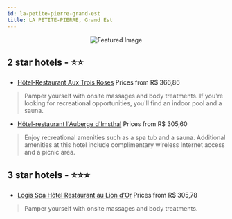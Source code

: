 ```yaml
---
id: la-petite-pierre-grand-est
title: LA PETITE-PIERRE, Grand Est
---
```


<center><img src="https://i.travelapi.com/hotels/11000000/10400000/10391100/10391001/f664f28f_z.jpg" alt="Featured Image" /></center>


##  2 star hotels - ⭐️⭐️

-    [Hôtel-Restaurant Aux Trois Roses](https://us.hurb.com/hotels/la-petite-pierre/hotel-restaurant-aux-trois-roses-JNP-JP585837?cmp=18055) Prices from R$ 366,86
   > Pamper yourself with onsite massages and body treatments. If you're looking for recreational opportunities, you'll find an indoor pool and a sauna.
-    [Hôtel-restaurant l'Auberge d'Imsthal](https://us.hurb.com/hotels/la-petite-pierre/hotel-restaurant-l-auberge-d-imsthal-JNP-JP073030?cmp=18055) Prices from R$ 305,60
   > Enjoy recreational amenities such as a spa tub and a sauna. Additional amenities at this hotel include complimentary wireless Internet access and a picnic area.

##  3 star hotels - ⭐️⭐️⭐️

-    [Logis Spa Hôtel Restaurant au Lion d'Or](https://us.hurb.com/hotels/la-petite-pierre/logis-spa-hotel-restaurant-au-lion-d-or-JNP-JP880252?cmp=18055) Prices from R$ 305,78
   > Pamper yourself with onsite massages and body treatments.
